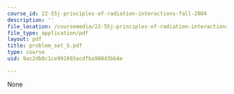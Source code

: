 ```yaml
---
course_id: 22-55j-principles-of-radiation-interactions-fall-2004
description: ''
file_location: /coursemedia/22-55j-principles-of-radiation-interactions-fall-2004/9ac2db8c1ce991693acdfba90843bb4e_problem_set_5.pdf
file_type: application/pdf
layout: pdf
title: problem_set_5.pdf
type: course
uid: 9ac2db8c1ce991693acdfba90843bb4e

---
```

None